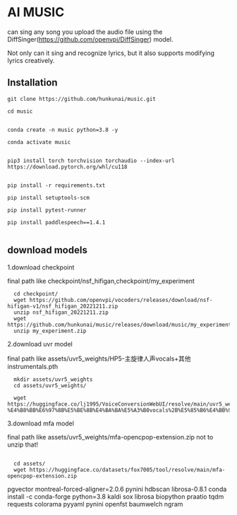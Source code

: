 # AI MUSIC

can sing any song you upload the audio file using the DiffSinger(https://github.com/openvpi/DiffSinger) model.

Not only can it sing and recognize lyrics, but it also supports modifying lyrics creatively.


## Installation

```
git clone https://github.com/hunkunai/music.git

cd music


conda create -n music python=3.8 -y

conda activate music


pip3 install torch torchvision torchaudio --index-url https://download.pytorch.org/whl/cu118


pip install -r requirements.txt

pip install setuptools-scm

pip install pytest-runner

pip install paddlespeech==1.4.1


```


## download models

1.download checkpoint 

final path like checkpoint/nsf_hifigan,checkpoint/my_experiment
```
  cd checkpoint/
  wget https://github.com/openvpi/vocoders/releases/download/nsf-hifigan-v1/nsf_hifigan_20221211.zip
  unzip nsf_hifigan_20221211.zip
  wget https://github.com/hunkunai/music/releases/download/music/my_experiment.zip
  unzip my_experiment.zip

```

2.download uvr model 


final path like assets/uvr5_weights/HP5-主旋律人声vocals+其他instrumentals.pth

```
  mkdir assets/uvr5_weights
  cd assets/uvr5_weights/

  wget https://huggingface.co/lj1995/VoiceConversionWebUI/resolve/main/uvr5_weights/HP5-%E4%B8%BB%E6%97%8B%E5%BE%8B%E4%BA%BA%E5%A3%B0vocals%2B%E5%85%B6%E4%BB%96instrumentals.pth

```

3.download mfa model 

final path like assets/uvr5_weights/mfa-opencpop-extension.zip
not to unzip that!

```

  cd assets/
  wget https://huggingface.co/datasets/fox7005/tool/resolve/main/mfa-opencpop-extension.zip

```

pgvector montreal-forced-aligner=2.0.6 pynini hdbscan librosa-0.8.1
conda install -c conda-forge python=3.8 kaldi sox librosa biopython praatio tqdm requests colorama pyyaml pynini openfst baumwelch ngram







